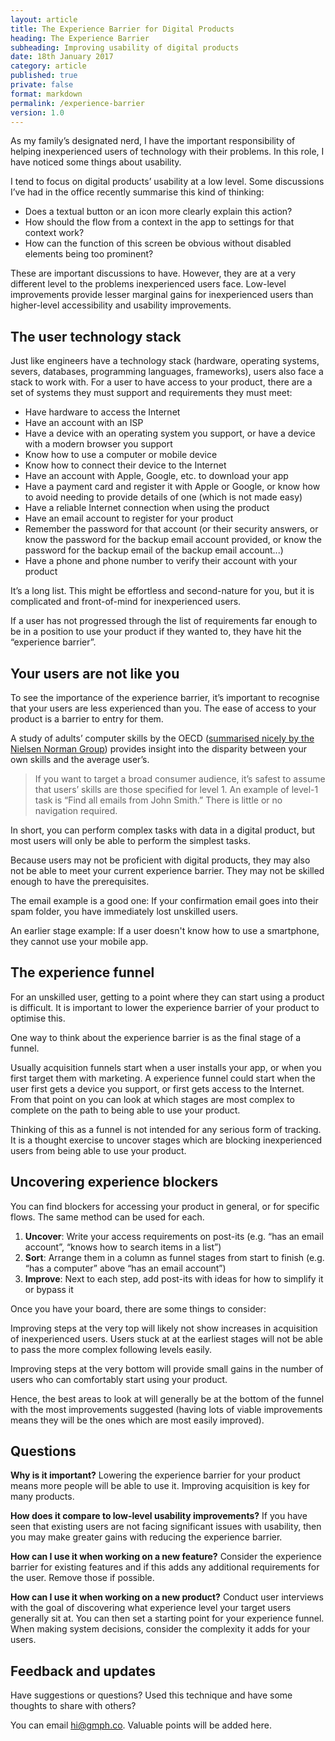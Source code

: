 ```yaml
---
layout: article
title: The Experience Barrier for Digital Products
heading: The Experience Barrier
subheading: Improving usability of digital products
date: 18th January 2017
category: article
published: true
private: false
format: markdown
permalink: /experience-barrier
version: 1.0
---
```


As my family’s designated nerd, I have the important responsibility of helping inexperienced users of technology with their problems. In this role, I have noticed some things about usability.

I tend to focus on digital products’ usability at a low level. Some discussions I’ve had in the office recently summarise this kind of thinking:

- Does a textual button or an icon more clearly explain this action?
- How should the flow from a context in the app to settings for that context work?
- How can the function of this screen be obvious without disabled elements being too prominent?

These are important discussions to have. However, they are at a very different level to the problems inexperienced users face. Low-level improvements provide lesser marginal gains for inexperienced users than higher-level accessibility and usability improvements.


## The user technology stack

Just like engineers have a technology stack (hardware, operating systems, severs, databases, programming languages, frameworks), users also face a stack to work with. For a user to have access to your product, there are a set of systems they must support and requirements they must meet:

- Have hardware to access the Internet
- Have an account with an ISP
- Have a device with an operating system you support, or have a device with a modern browser you support
- Know how to use a computer or mobile device
- Know how to connect their device to the Internet
- Have an account with Apple, Google, etc. to download your app
- Have a payment card and register it with Apple or Google, or know how to avoid needing to provide details of one (which is not made easy)
- Have a reliable Internet connection when using the product
- Have an email account to register for your product
- Remember the password for that account (or their security answers, or know the password for the backup email account provided, or know the password for the backup email of the backup email account...)
- Have a phone and phone number to verify their account with your product

It’s a long list. This might be effortless and second-nature for you, but it is complicated and front-of-mind for inexperienced users.

If a user has not progressed through the list of requirements far enough to be in a position to use your product if they wanted to, they have hit the “experience barrier”.


## Your users are not like you

To see the importance of the experience barrier, it’s important to recognise that your users are less experienced than you. The ease of access to your product is a barrier to entry for them.

A study of adults’ computer skills by the OECD ([summarised nicely by the Nielsen Norman Group](https://www.nngroup.com/articles/computer-skill-levels/)) provides insight into the disparity between your own skills and the average user’s.


> If you want to target a broad consumer audience, it’s safest to assume that users’ skills are those specified for level 1. An example of level-1 task is “Find all emails from John Smith.” There is little or no navigation required.

In short, you can perform complex tasks with data in a digital product, but most users will only be able to perform the simplest tasks.

Because users may not be proficient with digital products, they may also not be able to meet your current experience barrier. They may not be skilled enough to have the prerequisites.

The email example is a good one: If your confirmation email goes into their spam folder, you have immediately lost unskilled users.

An earlier stage example: If a user doesn't know how to use a smartphone, they cannot use your mobile app.


## The experience funnel

For an unskilled user, getting to a point where they can start using a product is difficult. It is important to lower the experience barrier of your product to optimise this.

One way to think about the experience barrier is as the final stage of a funnel.

Usually acquisition funnels start when a user installs your app, or when you first target them with marketing. A experience funnel could start when the user first gets a device you support, or first gets access to the Internet. From that point on you can look at which stages are most complex to complete on the path to being able to use your product.

Thinking of this as a funnel is not intended for any serious form of tracking. It is a thought exercise to uncover stages which are blocking inexperienced users from being able to use your product.


## Uncovering experience blockers

You can find blockers for accessing your product in general, or for specific flows. The same method can be used for each.

1. **Uncover**: Write your access requirements on post-its (e.g. “has an email account”, “knows how to search items in a list”)
2. **Sort**: Arrange them in a column as funnel stages from start to finish (e.g. “has a computer” above “has an email account”)
3. **Improve**: Next to each step, add post-its with ideas for how to simplify it or bypass it

Once you have your board, there are some things to consider:

Improving steps at the very top will likely not show increases in acquisition of inexperienced users. Users stuck at at the earliest stages will not be able to pass the more complex following levels easily.

Improving steps at the very bottom will provide small gains in the number of users who can comfortably start using your product.

Hence, the best areas to look at will generally be at the bottom of the funnel with the most improvements suggested (having lots of viable improvements means they will be the ones which are most easily improved).


## Questions

**Why is it important?** Lowering the experience barrier for your product means more people will be able to use it. Improving acquisition is key for many products.

**How does it compare to low-level usability improvements?** If you have seen that existing users are not facing significant issues with usability, then you may make greater gains with reducing the experience barrier.

**How can I use it when working on a new feature?** Consider the experience barrier for existing features and if this adds any additional requirements for the user. Remove those if possible.

**How can I use it when working on a new product?** Conduct user interviews with the goal of discovering what experience level your target users generally sit at. You can then set a starting point for your experience funnel. When making system decisions, consider the complexity it adds for your users.


## Feedback and updates

Have suggestions or questions? Used this technique and have some thoughts to share with others?

You can email [hi@gmph.co](mailto:hi@gmph.co). Valuable points will be added here.
